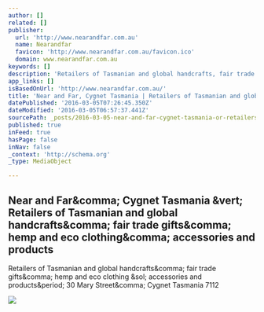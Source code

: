 ```yaml
---
author: []
related: []
publisher:
  url: 'http://www.nearandfar.com.au'
  name: Nearandfar
  favicon: 'http://www.nearandfar.com.au/favicon.ico'
  domain: www.nearandfar.com.au
keywords: []
description: 'Retailers of Tasmanian and global handcrafts, fair trade gifts, hemp and eco clothing / accessories and products. 30 Mary Street, Cygnet Tasmania 7112'
app_links: []
isBasedOnUrl: 'http://www.nearandfar.com.au/'
title: 'Near and Far, Cygnet Tasmania | Retailers of Tasmanian and global handcrafts, fair trade gifts, hemp and eco clothing, accessories and products'
datePublished: '2016-03-05T07:26:45.350Z'
dateModified: '2016-03-05T06:57:37.441Z'
sourcePath: _posts/2016-03-05-near-and-far-cygnet-tasmania-or-retailers-of-tasmanian-and-g.md
published: true
inFeed: true
hasPage: false
inNav: false
_context: 'http://schema.org'
_type: MediaObject

---
```

<article style=""><h1>Near and Far&amp;comma; Cygnet Tasmania &amp;vert; Retailers of Tasmanian and global handcrafts&amp;comma; fair trade gifts&amp;comma; hemp and eco clothing&amp;comma; accessories and products</h1><p>Retailers of Tasmanian and global handcrafts&amp;comma; fair trade gifts&amp;comma; hemp and eco clothing &amp;sol; accessories and products&amp;period; 30 Mary Street&amp;comma; Cygnet Tasmania 7112</p><img src="http://www.nearandfar.com.au/theme/images/logo_home.gif" /></article>